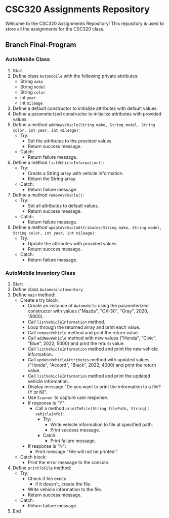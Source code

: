 # CSC320 Assignments Repository

Welcome to the CSC320 Assignments Repository! This repository is used to store all the assignments for the CSC320 class.

## Branch Final-Program

### AutoMobile Class

1. Start
2. Define class `Automobile` with the following private attributes:
    - String `make`
    - String `model`
    - String `color`
    - int `year`
    - int `mileage`
3. Define a default constructor to initialize attributes with default values.
4. Define a parameterized constructor to initialize attributes with provided values.
5. Define a method `addNewVehicle(String make, String model, String color, int year, int mileage)`:
    - Try:
        - Set the attributes to the provided values.
        - Return success message.
    - Catch:
        - Return failure message.
6. Define a method `listVehicleInformation()`:
    - Try:
        - Create a String array with vehicle information.
        - Return the String array.
    - Catch:
        - Return failure message.
7. Define a method `removeVehicle()`:
    - Try:
        - Set all attributes to default values.
        - Return success message.
    - Catch:
        - Return failure message.
8. Define a method `updateVehicleAttributes(String make, String model, String color, int year, int mileage)`:
    - Try:
        - Update the attributes with provided values.
        - Return success message.
    - Catch:
        - Return failure message.

### AutoMobile Inventory Class

1. Start
2. Define class `AutomobileInventory`
3. Define `main` method:
    - Create a try block:
        - Create an instance of `Automobile` using the parameterized constructor with values ("Mazda", "CX-30", "Gray", 2020, 15000).
        - Call `listVehicleInformation` method.
        - Loop through the returned array and print each value.
        - Call `removeVehicle` method and print the return value.
        - Call `addNewVehicle` method with new values ("Honda", "Civic", "Blue", 2022, 5000) and print the return value.
        - Call `listVehicleInformation` method and print the new vehicle information.
        - Call `updateVehicleAttributes` method with updated values ("Honda", "Accord", "Black", 2022, 4000) and print the return value.
        - Call `listVehicleInformation` method and print the updated vehicle information.
        - Display message "Do you want to print the information to a file? (Y or N)".
        - Use `Scanner` to capture user response.
        - If response is "Y":
            - Call a method `printToFile(String filePath, String[] vehicleInfo)`:
                - Try:
                    - Write vehicle information to file at specified path.
                    - Print success message.
                - Catch:
                    - Print failure message.
        - If response is "N":
            - Print message "File will not be printed."
    - Catch block:
        - Print the error message to the console.
4. Define `printToFile` method:
    - Try:
        - Check if file exists
          - if it doesn't, create the file.
        - Write vehicle information to the file.
        - Return success message.
    - Catch:
        - Return failure message.
5. End



